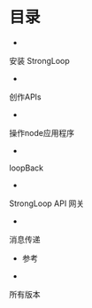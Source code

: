 
# 目录
* 
安装 StrongLoop

* 
创作APIs

* 
操作node应用程序

* 
loopBack

* 
StrongLoop API 网关

* 
消息传递

* 参考

* 
所有版本
